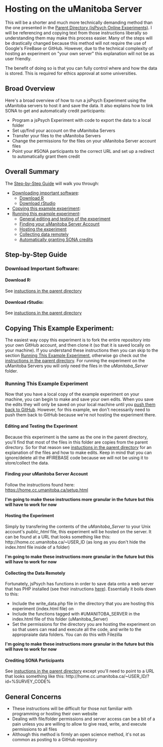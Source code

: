 # Hosting on the uManitoba Server

This will be a shorter and much more technically demanding method than the one presented in the [Parent Directory (jsPsych Online Experiments)](https://github.com/SmithBradleyC/jsPsych_Online_Experiments). I will be referencing and copying text from those instructions liberally so understanding them may make this process easier. Many of the steps will be drastically changed because this method will not require the use of Google's FireBase or GitHub. However, due to the technical complexity of hosting an experiment on "your own server" this explanation will not be as user friendly.

The benefit of doing so is that you can fully control where and how the data is stored. This is required for ethics approval at some universities.

## Broad Overview 

Here's a broad overview of how to run a jsPsych Experiment using the uManitoba servers to host it and save the data. It also explains how to link SONA to get and automatically credit participants:
- Program a jsPsych Experiment with code to export the data to a local folder
- Set up/find your account on the uManitoba Servers
- Transfer your files to the uManitoba Servers
- Change the permissions for the files on your uManitoba Server account files
- Point your #SONA participants to the correct URL and set up a redirect to automatically grant them credit

## Overall Summary

The [Step-by-Step Guide](#step-by-step-guide) will walk you through:
- [Downloading important software](#download-important-software):
  - [Download R](#download-r)
  - [Download rStudio](#download-rstudio)
- [Copying this example experiment](#copying-this-example-experiment):
- [Running this example experiment](#running-this-example-experiment):
  - [General editing and testing of the experiment](#editing-and-testing-the-experiment)
  - [Finding your uManitoba Server Account](#finding-your-umanitoba-server-account)
  - [Hosting the experiment](#hosting-the-experiment)
  - [Collecting data remotely](#collecting-the-data-remotely)
  - [Automatically granting SONA credits](#crediting-sona-participants)

## Step-by-Step Guide

### Download Important Software:

#### Download R:

See [instuctions in the parent directory](https://github.com/SmithBradleyC/jsPsych_Online_Experiments#download-r)

#### Download rStudio:

See [instuctions in the parent directory](https://github.com/SmithBradleyC/jsPsych_Online_Experiments#download-rstudio)

## Copying This Example Experiment:

The easiest way copy this experiment is to fork the entire repository into your own GitHub account, and then clone it (so that it is saved locally on your machine). If you understand these instructions then you can skip to the section [Running This Example Experiment](#running-this-example-experiment), otherwise go check out the [instructions in the parent directory](https://github.com/SmithBradleyC/jsPsych_Online_Experiments#download-rstudio#copying-this-example-experiment). For running the experiment on the uManitoba Servers you will only need the files in the *uManitoba_Server* folder.

### Running This Example Experiment

Now that you have a local copy of the example experiment on your machine, you can begin to make and save your own edits. When you save the edits they will only be saved on your local machine until you [push them back to GitHub](#saving-edits-to-github). However, for this example, we don't necessarily need to push them back to GitHub because we're not hosting the experiment there.

#### Editing and Testing the Experiment

Because this experiment is the same as the one in the parent directory, you'll find that most of the files in this folder are copies from the parent directory. So for that reason see [instuctions in the parent directory](https://github.com/SmithBradleyC/jsPsych_Online_Experiments#download-rstudio) for an explanation of the files and how to make edits. Keep in mind that you can ignore/delete all the #FIREBASE code because we will not be using it to store/collect the data.

#### Finding your uManitoba Server Account

Follow the instructions found here: https://home.cc.umanitoba.ca/setup.html

**I'm going to make these instructions more granular in the future but this will have to work for now**

#### Hosting the Experiment

Simply by transfering the contents of the *uManitoba_Server* to your Unix account's *public_html* file, this experiment will be hosted on the server. It can be found at a URL that looks something like this: http:<i></i>//home.cc.umanitoba.ca/~USER_ID (as long as you don't hide the index.html file inside of a folder)

**I'm going to make these instructions more granular in the future but this will have to work for now**

#### Collecting the Data Remotely

Fortunately, jsPsych has functions in order to save data onto a web server that has PHP installed (see their instructions [here](https://www.jspsych.org/overview/data/#storing-data-permanently-as-a-file)). Essentially it boils down to this:
- Include the write_data.php file in the directory that you are hosting this experiment (index.html file) on
- Include the functions tagged with #UMANITOBA_SERVER in the index.html file of this folder (uManitoba_Server)
- Set the permissions for the directory you are hosting the experiment on so that users can read and execute all the code, and write to the appropraiate data folders. You can do this with Filezilla

**I'm going to make these instructions more granular in the future but this will have to work for now**

#### Crediting SONA Participants

See [instuctions in the parent directory](https://github.com/SmithBradleyC/jsPsych_Online_Experiments#collecting-the-data-remotely) except you'll need to point to a URL that looks something like this: http:<i></i>//home.cc.umanitoba.ca/~USER_ID/?id=%SURVEY_CODE%

## General Concerns

- These instructions will be difficult for those not familiar with programming or hosting their own website
- Dealing with file/folder permissions and server access can be a bit of a pain unless you are willing to allow to give read, write, and execute permissions to all files
- Although this method is firmly an open science method, it's not as common as posting to a GitHub repository
